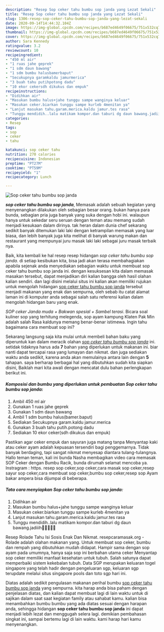 ```yaml
---
description: "Resep Sop ceker tahu bumbu sop janda yang Lezat Sekali"
title: "Resep Sop ceker tahu bumbu sop janda yang Lezat Sekali"
slug: 1306-resep-sop-ceker-tahu-bumbu-sop-janda-yang-lezat-sekali
date: 2020-09-14T14:44:32.104Z
image: https://img-global.cpcdn.com/recipes/b687ed4649f06675/751x532cq70/sop-ceker-tahu-bumbu-sop-janda-foto-resep-utama.jpg
thumbnail: https://img-global.cpcdn.com/recipes/b687ed4649f06675/751x532cq70/sop-ceker-tahu-bumbu-sop-janda-foto-resep-utama.jpg
cover: https://img-global.cpcdn.com/recipes/b687ed4649f06675/751x532cq70/sop-ceker-tahu-bumbu-sop-janda-foto-resep-utama.jpg
author: Sara Kennedy
ratingvalue: 3.2
reviewcount: 10
recipeingredient:
- "450 ml air"
- "1 ruas jahe geprek"
- "1 sdm daun bawang"
- "1 sdm bumbu halusbamerbaput"
- "Secukupnya garamkaldu jamurmerica"
- "3 buah tahu putihpotong dadu"
- "10 ekor cekersdh dikukus dan empuk"
recipeinstructions:
- "Didihkan air"
- "Masukan bumbu halus+jahe tunggu sampe wanginya keluar"
- "Masukan ceker.biarkan tunggu sampe kurleb 4menitan ya"
- "Lanjut masukan tahu.garam.merica.kaldu jamur.tes rasa"
- "Tunggu mendidih..lalu matikam kompor.dan taburi dg daun bawang.jadiiih🤤🤤🤤🤤🤤"
categories:
- Resep
tags:
- sop
- ceker
- tahu

katakunci: sop ceker tahu 
nutrition: 270 calories
recipecuisine: Indonesian
preptime: "PT27M"
cooktime: "PT59M"
recipeyield: "1"
recipecategory: Lunch

---
```



![Sop ceker tahu bumbu sop janda](https://img-global.cpcdn.com/recipes/b687ed4649f06675/751x532cq70/sop-ceker-tahu-bumbu-sop-janda-foto-resep-utama.jpg)

<b><i>sop ceker tahu bumbu sop janda</i></b>, Memasak adalah sebuah kegiatan yang menyenangkan dilakukan oleh sebagian besar orang. bukan hanya para bunda, sebagian pria juga banyak yang suka dengan hobi ini. walaupun hanya untuk sekedar seru seruan dengan teman atau memang sudah menjadi kesukaan dalam dirinya. tak heran dalam dunia chef sekarang sedikit banyak ditemukan laki laki dengan ketrampilan memasak yang luar biasa, dan lebih banyak juga kita melihat di banyak warung makan dan restaurant yang mempunyai juru masak laki laki sebagai juru masak terbaik nya.

Baik, kita kembali ke hal resep resep hidangan <i>sop ceker tahu bumbu sop janda</i>. di setiap kesibukan kita, bisa jadi akan terasa membahagiakan apabila sejenak anda menyediakan sebagian waktu untuk membuat sop ceker tahu bumbu sop janda ini. dengan kesuksesan kita dalam memasak masakan tersebut, dapat menjadikan diri kalian bangga oleh hasil olahan kalian sendiri. dan lagi disini melalui situs ini kalian akan memiliki rujukan untuk mengolah hidangan <u>sop ceker tahu bumbu sop janda</u> tersebut menjadi makanan yang enak dan sempurna, oleh sebab itu catat alamat laman ini di komputer anda sebagai salah satu referensi kalian dalam mengolah hidangan baru yang enak.

*SOP ceker Janda muda + Bakwan spesial + Sambel terasi*. Bicara soal kuliner sop yang terhitung melegenda, sop ayam kampung Klaten Pak Min adalah salah Rasa kaldunya memang benar-benar istimewa. Ingin tahu bagaimana cara membuat sop ini?


Sekarang langsung saja kita mulai untuk membeli bahan baku yang diperuntuk kan dalam meracik olahan <u><i>sop ceker tahu bumbu sop janda</i></u> ini. setidak tidaknya harus ada <b>7</b> bahan yang diperlukan untuk makanan ini. biar nanti dapat tercapai rasa yang lumayan dan nikmat. dan juga sediakan waktu anda sedikit, karena anda akan memulainya antara lain dengan <b>5</b> tahapan. saya berharap berbagai hal yang dibutuhkan sudah kita siapkan disini, Baiklah mari kita awali dengan mencatat dulu bahan perlengkapan berikut ini.

<!--inarticleads1-->

##### Komposisi dan bumbu yang diperlukan untuk pembuatan Sop ceker tahu bumbu sop janda:

1. Ambil 450 ml air
1. Gunakan 1 ruas jahe geprek
1. Gunakan 1 sdm daun bawang
1. Ambil 1 sdm bumbu halus(bamer.baput)
1. Sediakan Secukupnya garam.kaldu jamur.merica
1. Gunakan 3 buah tahu putih.potong dadu
1. Sediakan 10 ekor ceker(sdh dikukus dan empuk)


Pastikan agar ceker empuk dan sayuran juga matang tanpa Menyantap kaki atau ceker ayam adalah kepuasan tersendiri bagi penggemarnya. Tidak banyak berdaging, tapi sangat nikmat menyesap diantara tulang-tulangnya. Hallo teman teman, kali ini bunda Nasha membagikan video cara memasak SOP Ceker dengan Bumbu Racik, bunda dirumah selamat mencoba ya. Instragram : https. resep sop ceker,sop ceker,cara masak sop ceker,resep sayur sop ceker,cara membuat sop ceker,bumbu sop ceker,resep sop Ayam bakar ampera bisa dijumpai di beberapa. 

<!--inarticleads2-->

##### Tata cara menyiapkan Sop ceker tahu bumbu sop janda:

1. Didihkan air
1. Masukan bumbu halus+jahe tunggu sampe wanginya keluar
1. Masukan ceker.biarkan tunggu sampe kurleb 4menitan ya
1. Lanjut masukan tahu.garam.merica.kaldu jamur.tes rasa
1. Tunggu mendidih..lalu matikam kompor.dan taburi dg daun bawang.jadiiih🤤🤤🤤🤤🤤


Resep Rolade Tahu Isi Sosis Enak Dan Nikmat. resepcaramasak.org - Rolade adalah olahan makanan yang. Untuk membuat sop ceker, bumbu dan rempah yang dibutuhkan mudah didapat. Hampir sama dengan sop ayam pada umumnya, hanya saja sop ini berbahan utama ceker Menyantap sop ceker memiliki manfaat kesehatan untuk tubuh. Salah satunya dapat memperbaiki sistem kekebalan tubuh. Data SGP merupakan keluaran togel singapore yang telah hadir dengan pengeluaran sgp, keluaran sgp terupdate melalui situs singapore pools dan toto sgp hari ini. 

Diatas adalah sedikit pengulasan makanan perihal bumbu <u>sop ceker tahu bumbu sop janda</u> yang sempurna. kita harap anda bisa paham dengan penjelasan diatas, dan kalian dapat membuat lagi di lain waktu untuk di sajikan dalam saat saat kegiatan family atau sahabat kamu. kalian bisa menambahkan bumbu bumbu yang ada diatas sesuai dengan harapan anda, sehingga hidangan <b>sop ceker tahu bumbu sop janda</b> ini dapat menjadi lebih lezat dan menggugah selera lagi. demikian pembahasan singkat ini, sampai bertemu lagi di lain waktu. kami harap hari kamu menyenangkan.
